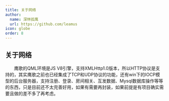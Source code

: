 ```yaml
---
title: 关于网络
author:
  name: 深林孤鹰
  url: https://github.com/leamus
icon: globe
order: 8
---
```


## 关于网络

&emsp;&emsp;鹰歌的QML环境是JS V8引擎，支持XMLHttp1.0版本，所以HTTP协议是支持的，其实鹰歌之前也已经集成了TCP和UDP协议的功能，还有win下的IOCP模型的后台服务器，支持注册、登录、房间相关、互发数据、Mysql数据库操作等等的东西，只是目前还不太完善好用，如果有需要再封装，如果前提是有项目确实需要且做的差不多了再考虑。
